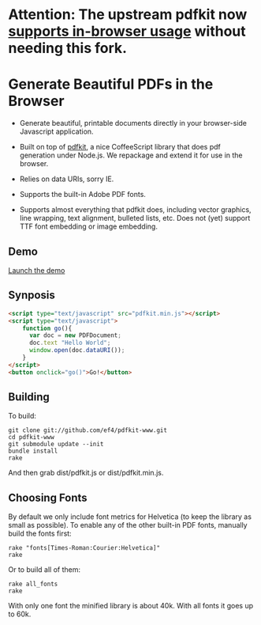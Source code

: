 Attention: The upstream pdfkit now [supports in-browser usage](https://github.com/devongovett/pdfkit#browser-usage) without needing this fork. 
============================



Generate Beautiful PDFs in the Browser
======================================

* Generate beautiful, printable documents directly in your browser-side
Javascript application.

* Built on top of [pdfkit](https://github.com/devongovett/pdfkit), a
  nice CoffeeScript library that does pdf generation under Node.js. We
  repackage and extend it for use in the browser.

* Relies on data URIs, sorry IE.

* Supports the built-in Adobe PDF fonts.

* Supports almost everything that pdfkit does, including vector
  graphics, line wrapping, text alignment, bulleted lists, etc. Does
  not (yet) support TTF font embedding or image embedding.

Demo
----

[Launch the demo](http://ef4.github.com/pdfkit-www/demo.html)

Synposis
--------

```html
<script type="text/javascript" src="pdfkit.min.js"></script>
<script type="text/javascript">
    function go(){
      var doc = new PDFDocument;
      doc.text "Hello World";
      window.open(doc.dataURI());
    }
</script>
<button onclick="go()">Go!</button>
```

Building
--------

To build:

    git clone git://github.com/ef4/pdfkit-www.git
    cd pdfkit-www
    git submodule update --init
    bundle install
    rake

And then grab dist/pdfkit.js or dist/pdfkit.min.js.

Choosing Fonts
--------------

By default we only include font metrics for Helvetica (to keep the
library as small as possible). To enable any of the other built-in PDF
fonts, manually build the fonts first:

    rake "fonts[Times-Roman:Courier:Helvetica]"
    rake

Or to build all of them:

    rake all_fonts
    rake

With only one font the minified library is about 40k. With all fonts
it goes up to 60k.
